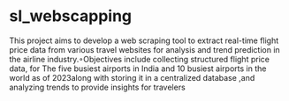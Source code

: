 # sl_webscapping
This project aims to develop a web scraping tool to extract real-time flight price data from various travel websites for analysis and trend prediction in the airline industry.◦Objectives include collecting structured flight price data, for The five busiest airports in India and 10 busiest airports in the world as of 2023along with storing it in a centralized database ,and  analyzing trends to provide insights for travelers

